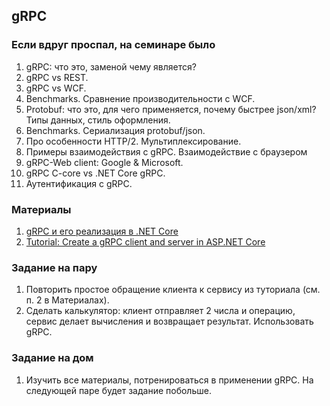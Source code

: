 ## gRPC

### Если вдруг проспал, на семинаре было
1. gRPC: что это, заменой чему является?
2. gRPC vs REST.
3. gRPC vs WCF.
4. Benchmarks. Сравнение производительности с WCF.
5. Protobuf: что это, для чего применяется, почему быстрее json/xml? Типы данных, стиль оформления.
6. Benchmarks. Сериализация protobuf/json.
7. Про особенности HTTP/2. Мультиплексирование.
8. Примеры взаимодействия с gRPC. Взаимодействие с браузером
9. gRPC-Web client: Google & Microsoft.
10. gRPC C-core vs .NET Core gRPC.
11. Аутентификация с gRPC.

### Материалы
1. [gRPC и его реализация в .NET Core](https://www.youtube.com/watch?v=X_SlFYizDK4)
2. [Tutorial: Create a gRPC client and server in ASP.NET Core](https://learn.microsoft.com/en-us/aspnet/core/tutorials/grpc/grpc-start?view=aspnetcore-7.0&tabs=visual-studio)

### Задание на пару
1. Повторить простое обращение клиента к сервису из туториала (см. п. 2 в Материалах).
2. Сделать калькулятор: клиент отправляет 2 числа и операцию, сервис делает вычисления и возвращает результат. Использовать gRPC.

### Задание на дом
1. Изучить все материалы, потренироваться в применении gRPC. На следующей паре будет задание побольше.
